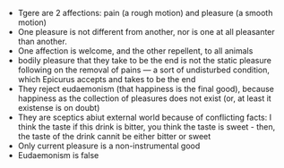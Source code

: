 - Tgere are 2 affections: pain (a rough motion) and pleasure (a smooth motion)
- One pleasure is not different from another, nor is one at all pleasanter than another. 
- One affection is welcome, and the other repellent, to all animals
- bodily pleasure that they take to be the end is not the static pleasure following on the removal of pains — a sort of undisturbed condition, which Epicurus accepts and takes to be the end
- They reject eudaemonism (that happiness is the final good), because happiness as the collection of pleasures does not exist (or, at least it existense is on doubt)
- They are sceptics abiut external world because of conflicting facts: I think the taste if this drink is bitter, you think the taste is sweet - then, the taste of the drink cannit be either bitter or sweet
- Only current pleasure is a non-instrumental good
- Eudaemonism is false